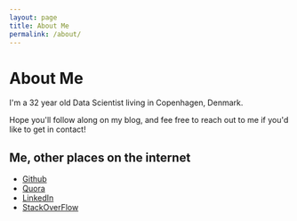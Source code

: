 ```yaml
---
layout: page
title: About Me
permalink: /about/
---
```


# About Me

I'm a 32 year old Data Scientist living in Copenhagen, Denmark.

Hope you'll follow along on my blog, and fee free to reach out to me if you'd like to get in contact!


## Me, other places on the internet

* [Github](https://github.com/AllanLRH)
* [Quora](https://www.quora.com/content?content_types=answers)
* [LinkedIn](https://www.linkedin.com/in/allanlrh/)
* [StackOverFlow](https://stackoverflow.com/users/1623829/allanlrh)

